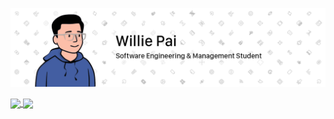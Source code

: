 [![Header](/Assets/Images/Header.png "Header")](https://www.linkedin.com/in/willie-pai/)

<!-- Add an href="<link>" to make image clickable -->
<a href="">
    <!-- Currently hiding PRs from statistics -->
    <img align="center" src="https://github-readme-stats.vercel.app/api?username=PaisWillie&count_private=true&show_icons=true&hide=prs&border_radius=7" />
</a>

<a href="">
    <!-- Currently hiding Turing from statistics -->
    <img align="center" src="https://github-readme-stats.vercel.app/api/top-langs/?username=PaisWillie&hide=Turing&layout=compact&border_radius=7" />
</a>